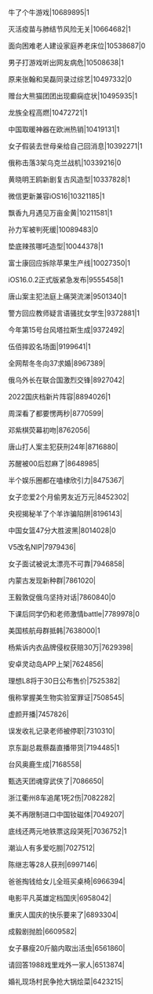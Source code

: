 牛了个牛游戏|10689895|1

灭活疫苗与肺结节风险无关|10664682|1

面向困难老人建设家庭养老床位|10538687|0

男子打游戏听出网友病危|10508638|1

原来张翰和吴磊同录过综艺|10497332|0

赠台大熊猫团团出现癫痫症状|10495935|1

龙族全程高燃|10472721|1

中国取暖神器在欧洲热销|10419131|1

女子假装去世母亲给自己回消息|10392271|1

俄称击落3架乌克兰战机|10339216|0

黄晓明王鸥新剧复古风造型|10337828|1

微信更新兼容iOS16|10321185|1

飘香九月遇见万亩金黄|10211581|1

孙力军被判死缓|10089483|0

垫底辣孩哪吒造型|10044378|1

富士康回应拆除苹果生产线|10027350|1

iOS16.0.2正式版紧急发布|9555458|1

唐山案主犯法庭上痛哭流涕|9501340|1

警方回应教师疑言语骚扰女学生|9372881|1

今年第15号台风塔拉斯生成|9372492|

伍佰摔跤名场面|9199641|1

全网帮冬冬向37求婚|8967389|

俄乌外长在联合国激烈交锋|8927042|

2022国庆档新片阵容|8894026|1

周深看了都要愣两秒|8770599|

邓紫棋荧幕初吻|8762056|

唐山打人案主犯获刑24年|8716880|

苏醒被00后怼麻了|8648985|

半个娱乐圈都在嗑棣欣引力|8475367|

女子恋爱2个月偷男友近万元|8452302|

央视揭秘羊了个羊诈骗陷阱|8196143|

中国女篮47分大胜波黑|8014028|0

V5改名NIP|7979436|

女子面试被说太漂亮不可靠|7946858|

内蒙古发现新种群|7861020|

王毅敦促俄乌坚持对话|7860840|0

下课后同学仍和老师激情battle|7789978|0

美国核航母群抵韩|7638000|1

杨紫诉内衣品牌侵权获赔30万|7629398|

安卓灵动岛APP上架|7624856|

理想L8将于30日公布售价|7525382|

俄称掌握美生物实验室罪证|7508545|

虚颜开播|7457826|

误发收礼记录老师被停职|7310310|

京东副总裁蔡磊直播带货|7194485|1

台风奥鹿生成|7168558|

甄选天团魂穿武侠了|7086650|

浙江衢州8车追尾1死2伤|7082282|

美不再限制进口中国钕磁体|7049207|

底线还两元地铁票这段哭死|7036752|1

潮汕人有多爱吃朥|7027512|

陈继志等28人获刑|6997146|

爸爸掏钱给女儿全班买桌椅|6966394|

电影平凡英雄定档国庆|6958042|

重庆人国庆的快乐要来了|6893304|

成毅剧抛脸|6609582|

女子暴瘦20斤脑内取出活虫|6561860|

请回答1988戏里戏外一家人|6513874|

婚礼现场村民争抢大锅烩菜|6423215|

